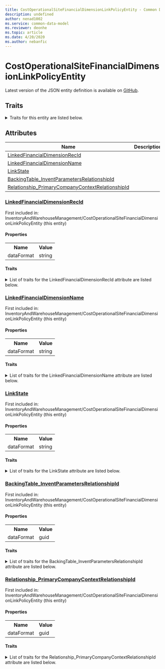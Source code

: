 ```yaml
---
title: CostOperationalSiteFinancialDimensionLinkPolicyEntity - Common Data Model | Microsoft Docs
description: undefined
author: nenad1002
ms.service: common-data-model
ms.reviewer: deonhe
ms.topic: article
ms.date: 4/20/2020
ms.author: nebanfic
---
```


# CostOperationalSiteFinancialDimensionLinkPolicyEntity

  
 Latest version of the JSON entity definition is available on <a href="https://github.com/Microsoft/CDM/tree/master/schemaDocuments/core/operationsCommon/Entities/SupplyChain/InventoryAndWarehouseManagement/CostOperationalSiteFinancialDimensionLinkPolicyEntity.cdm.json" target="_blank">GitHub</a>.  

## Traits

<details>
<summary>Traits for this entity are listed below.  
</summary>

**is.CDM.entityVersion**  
  <table><tr><th>Parameter</th><th>Value</th><th>Data type</th><th>Explanation</th></tr><tr><td>versionNumber</td><td>"1.0.0"</td><td>string</td><td>semantic version number of the entity</td></tr></table>

**is.application.releaseVersion**  
  <table><tr><th>Parameter</th><th>Value</th><th>Data type</th><th>Explanation</th></tr><tr><td>releaseVersion</td><td>"10.0.13.0"</td><td>string</td><td>semantic version number of the application introducing this entity</td></tr></table>

</details>

## Attributes

|Name|Description|First Included in Instance|
|---|---|---|
|[LinkedFinancialDimensionRecId](#LinkedFinancialDimensionRecId)||<a href="CostOperationalSiteFinancialDimensionLinkPolicyEntity.md" target="_blank">InventoryAndWarehouseManagement/CostOperationalSiteFinancialDimensionLinkPolicyEntity</a>|
|[LinkedFinancialDimensionName](#LinkedFinancialDimensionName)||<a href="CostOperationalSiteFinancialDimensionLinkPolicyEntity.md" target="_blank">InventoryAndWarehouseManagement/CostOperationalSiteFinancialDimensionLinkPolicyEntity</a>|
|[LinkState](#LinkState)||<a href="CostOperationalSiteFinancialDimensionLinkPolicyEntity.md" target="_blank">InventoryAndWarehouseManagement/CostOperationalSiteFinancialDimensionLinkPolicyEntity</a>|
|[BackingTable_InventParametersRelationshipId](#BackingTable_InventParametersRelationshipId)||<a href="CostOperationalSiteFinancialDimensionLinkPolicyEntity.md" target="_blank">InventoryAndWarehouseManagement/CostOperationalSiteFinancialDimensionLinkPolicyEntity</a>|
|[Relationship_PrimaryCompanyContextRelationshipId](#Relationship_PrimaryCompanyContextRelationshipId)||<a href="CostOperationalSiteFinancialDimensionLinkPolicyEntity.md" target="_blank">InventoryAndWarehouseManagement/CostOperationalSiteFinancialDimensionLinkPolicyEntity</a>|

### <a href=#LinkedFinancialDimensionRecId name="LinkedFinancialDimensionRecId">LinkedFinancialDimensionRecId</a>

First included in: InventoryAndWarehouseManagement/CostOperationalSiteFinancialDimensionLinkPolicyEntity (this entity)  

#### Properties

<table><tr><th>Name</th><th>Value</th></tr><tr><td>dataFormat</td><td>string</td></tr></table>

#### Traits

<details>
<summary>List of traits for the LinkedFinancialDimensionRecId attribute are listed below.</summary>

**is.dataFormat.character**  
**is.dataFormat.big**  
**is.dataFormat.array**  
**is.dataFormat.character**  
**is.dataFormat.array**  
</details>

### <a href=#LinkedFinancialDimensionName name="LinkedFinancialDimensionName">LinkedFinancialDimensionName</a>

First included in: InventoryAndWarehouseManagement/CostOperationalSiteFinancialDimensionLinkPolicyEntity (this entity)  

#### Properties

<table><tr><th>Name</th><th>Value</th></tr><tr><td>dataFormat</td><td>string</td></tr></table>

#### Traits

<details>
<summary>List of traits for the LinkedFinancialDimensionName attribute are listed below.</summary>

**is.dataFormat.character**  
**is.dataFormat.big**  
**is.dataFormat.array**  
**is.dataFormat.character**  
**is.dataFormat.array**  
</details>

### <a href=#LinkState name="LinkState">LinkState</a>

First included in: InventoryAndWarehouseManagement/CostOperationalSiteFinancialDimensionLinkPolicyEntity (this entity)  

#### Properties

<table><tr><th>Name</th><th>Value</th></tr><tr><td>dataFormat</td><td>string</td></tr></table>

#### Traits

<details>
<summary>List of traits for the LinkState attribute are listed below.</summary>

**is.dataFormat.character**  
**is.dataFormat.big**  
**is.dataFormat.array**  
**is.dataFormat.character**  
**is.dataFormat.array**  
</details>

### <a href=#BackingTable_InventParametersRelationshipId name="BackingTable_InventParametersRelationshipId">BackingTable_InventParametersRelationshipId</a>

First included in: InventoryAndWarehouseManagement/CostOperationalSiteFinancialDimensionLinkPolicyEntity (this entity)  

#### Properties

<table><tr><th>Name</th><th>Value</th></tr><tr><td>dataFormat</td><td>guid</td></tr></table>

#### Traits

<details>
<summary>List of traits for the BackingTable_InventParametersRelationshipId attribute are listed below.</summary>

**is.dataFormat.character**  
**is.dataFormat.big**  
**is.dataFormat.array**  
**is.dataFormat.guid**  
**means.identity.entityId**  
**is.linkedEntity.identifier**  
Marks the attribute(s) that hold foreign key references to a linked (used as an attribute) entity. This attribute is added to the resolved entity to enumerate the referenced entities.  <table><tr><th>Parameter</th><th>Value</th><th>Data type</th><th>Explanation</th></tr><tr><td>entityReferences</td><td><table><tr><th>entityReference</th><th>attributeReference</th></tr><tr><td><a href="../../../Tables/SupplyChain/Inventory/Parameter/InventParameters.md" target="_blank">/core/operationsCommon/Tables/SupplyChain/Inventory/Parameter/InventParameters.cdm.json/InventParameters</a></td><td><a href="../../../Tables/SupplyChain/Inventory/Parameter/InventParameters.md#RecId" target="_blank">RecId</a></td></tr></table></td><td>entity</td><td>a reference to the constant entity holding the list of entity references</td></tr></table>

**is.dataFormat.guid**  
**is.dataFormat.character**  
**is.dataFormat.array**  
</details>

### <a href=#Relationship_PrimaryCompanyContextRelationshipId name="Relationship_PrimaryCompanyContextRelationshipId">Relationship_PrimaryCompanyContextRelationshipId</a>

First included in: InventoryAndWarehouseManagement/CostOperationalSiteFinancialDimensionLinkPolicyEntity (this entity)  

#### Properties

<table><tr><th>Name</th><th>Value</th></tr><tr><td>dataFormat</td><td>guid</td></tr></table>

#### Traits

<details>
<summary>List of traits for the Relationship_PrimaryCompanyContextRelationshipId attribute are listed below.</summary>

**is.dataFormat.character**  
**is.dataFormat.big**  
**is.dataFormat.array**  
**is.dataFormat.guid**  
**means.identity.entityId**  
**is.linkedEntity.identifier**  
Marks the attribute(s) that hold foreign key references to a linked (used as an attribute) entity. This attribute is added to the resolved entity to enumerate the referenced entities.  <table><tr><th>Parameter</th><th>Value</th><th>Data type</th><th>Explanation</th></tr><tr><td>entityReferences</td><td><table><tr><th>entityReference</th><th>attributeReference</th></tr><tr><td><a href="../../../Tables/Finance/Ledger/Main/CompanyInfo.md" target="_blank">/core/operationsCommon/Tables/Finance/Ledger/Main/CompanyInfo.cdm.json/CompanyInfo</a></td><td><a href="../../../Tables/Finance/Ledger/Main/CompanyInfo.md#RecId" target="_blank">RecId</a></td></tr></table></td><td>entity</td><td>a reference to the constant entity holding the list of entity references</td></tr></table>

**is.dataFormat.guid**  
**is.dataFormat.character**  
**is.dataFormat.array**  
</details>

